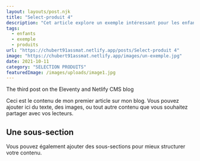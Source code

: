 ```yaml
---
layout: layouts/post.njk
title: "Select-produit 4"
description: "Cet article explore un exemple intéressant pour les enfants."
tags: 
  - enfants
  - exemple
  - produits
url: "https://chubert91assmat.netlify.app/posts/Select-produit 4"
image: "https://chubert91assmat.netlify.app/images/un-exemple.jpg"
date: 2021-10-11
category: "SELECTION PRODUITS"
featuredImage: /images/uploads/image1.jpg
---
```



The third post on the Eleventy and Netlify CMS blog


Ceci est le contenu de mon premier article sur mon blog. Vous pouvez ajouter ici du texte, des images, ou tout autre contenu que vous souhaitez partager avec vos lecteurs.

## Une sous-section

Vous pouvez également ajouter des sous-sections pour mieux structurer votre contenu.
